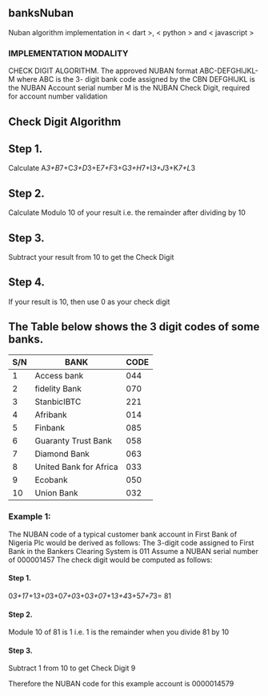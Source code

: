 ## banksNuban
Nuban algorithm implementation in < dart >, < python > and < javascript >


### IMPLEMENTATION MODALITY

CHECK DIGIT ALGORITHM. The approved NUBAN format  ABC-DEFGHIJKL-M where ABC is the 3- digit bank code assigned by the CBN DEFGHIJKL is the NUBAN Account serial number M is the NUBAN Check Digit, required for account number validation

## Check Digit Algorithm
## Step 1. 
 Calculate A*3+B*7+C*3+D*3+E*7+F*3+G*3+H*7+I*3+J*3+K*7+L*3
## Step 2. 
 Calculate Modulo 10 of your result i.e. the remainder after dividing by 10
## Step 3. 
Subtract your result from 10 to get the Check Digit
## Step 4. 
If your result is 10, then use 0 as your check digit

## The Table below shows the 3 digit codes of some banks.

S/N| BANK| CODE | 
--- | --- | --- | 
1 | Access bank| 044 |
2 | fidelity Bank| 070 |
3 | StanbicIBTC| 221 |
4 | Afribank| 014 |
5 | Finbank| 085 |
6 | Guaranty Trust Bank| 058 |
7 | Diamond Bank | 063 |
8 | United Bank for Africa | 033 |
9 | Ecobank| 050 |
10 | Union Bank| 032 |

### Example 1: 
The NUBAN code of a typical customer bank 
account in First Bank of Nigeria Plc would be derived as follows:
The 3-digit code assigned to First Bank in the Bankers Clearing System is 011 Assume a NUBAN serial number of 000001457 The check digit would be computed as follows:

#### Step 1.
0*3+1*7+1*3+0*3+0*7+0*3+0*3+0*7+1*3+4*3+5*7+7*3= 81
#### Step 2.
Module 10 of 81 is 1
i.e. 1 is the remainder when you divide 81 by 10 
#### Step 3. 
Subtract 1 from 10 to get  Check Digit 9

Therefore the NUBAN code for this example account is 0000014579 

